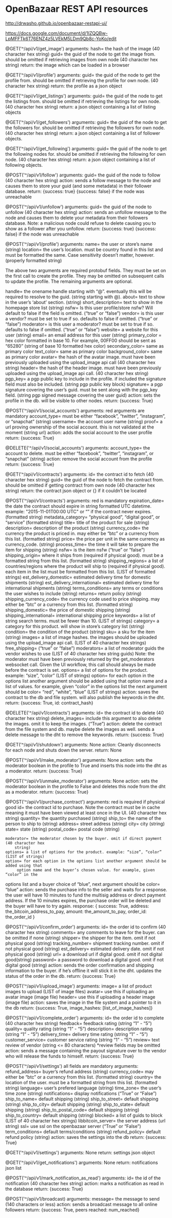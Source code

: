 # OpenBazaar REST API resources

http://drwasho.github.io/openbazaar-restapi-ui/

https://docs.google.com/document/d/1IZQQBw-LpMFFTk6T76ENZ4z5LVEkM5LDm9Qb8c-YoKo/edit

@GET('^/api/v1/get_image')
arguments:
	hash= the hash of the image (40 character hex string)
guid= the guid of the node to get the image from. should be omitted if retrieving images 
          from own node (40 character hex string)
return: 
the image which can be loaded in a browser

@GET('^/api/v1/profile')
arguments:
	guid= the guid of the node to get the profile from. should be omitted if retrieving the 
          profile for own node. (40 character hex string)
return: 
the profile as a json object

@GET('^/api/v1/get_listings')
arguments:
	guid= the guid of the node to get the listings from. should be omitted if retrieving the 
	          listings for own node. (40 character hex string)
return: 
a json object containing a list of listing objects

@GET('^/api/v1/get_followers')
arguments:
	guid= the guid of the node to get the followers for. should be omitted if retrieving the 
                      followers for own node. (40 character hex string)
return: 
a json object containing a list of follower objects.

@GET('^/api/v1/get_following')
arguments:
	guid= the guid of the node to get the following nodes for. should be omitted if retrieving 
                      the following for own node. (40 character hex string)
return: a json object containing a list of following objects.

@POST('^/api/v1/follow')
arguments:
	guid= the guid of the node to follow (40 character hex string)
action: 
sends a follow message to the node and causes them to store your guid
            (and some metadata) in their follower database.
return: 
{success: true}
	{success: false} if the node was unreachable

@POST('^/api/v1/unfollow')
arguments:
	guid= the guid of the node to unfollow (40 character hex string)
action: 
sends an unfollow message to the node and causes them to delete your metadata
	from their followers database. Note: a malicious node could refuse to delete causing you
            to show as a follower after you unfollow.
return: 
{success: true}
	{success: false} if the node was unreachable

@POST('^/api/v1/profile')
arguments:
name= the user or store’s name (string)
            location= the user’s location. must be country found in this list and 
    must be formatted the same. Case sensitivity doesn’t matter, however.
    (properly formatted string)

The above two arguments are required protobuf fields. They must be set on the first
call to create the profile. They may be omitted on subsequent calls to update the profile.
The remaining arguments are optional.

handle= the onename handle starting with “@”. eventually this will be required to
  resolve to the guid. (string starting with @).
	about= text to show in the user’s ‘about’ section. (string)
	short_description= text to show in the homepage store list (string)
nsfw= Is this user profile/store nsfw? Will default to false if the field is omitted. (“true” or 
          “false”)
vendor= is this user a vendor? must be set to true if so. defaults to false if omitted. (“true” or “false”)
moderator= is this user a moderator? must be set to true if so. defaults to false if omitted. (“true” or “false”)
website= a website for this user (string)
email= an email address for this user (string)
primary_color = hex color formatted in base 10. For example, 00FF00 should be sent as 
              “65280” (string of base 10 formatted hex color)
secondary_color= same as primary color
text_color= same as primary color
background_color= same as primary color
avatar= the hash of the avatar image. must have been previously uploaded using the
 	 upload_image api call (40 character hex string)
header= the hash of the header image. must have been previously uploaded using the 
   upload_image api call. (40 character hex string)
pgp_key= a pgp public key to include in the profile. if included the signature field must 
      also be included. (string pgp public key block)
signature= a pgp signature covering the user’s guid. must be sent along with the
      pgp_key field. (string pgp signed message covering the user guid)
action:
	sets the profile in the db. will be visible to other nodes.
return:
	{success: True}

@POST('^/api/v1/social_accounts')
arguments:
	red arguments are mandatory
	account_type= must be either “facebook”, “twitter”, “instagram”, or “snapchat” (string)
	username= the account user name (string)
	proof= a url proving ownership of the social account. this is not validated at the moment
(string url)
action:
	adds the social account to the user profile
return:
	{success: True}

@DELETE('^/api/v1/social_accounts')
arguments:
	account_type= the account to delete. must be either “facebook”, “twitter”, “instagram”, or 
             “snapchat” (string)
action:
	remove the social account from the profile
return:
	{success: True}

@GET('^/api/v1/contracts')
arguments:
	id= the contract id to fetch (40 character hex string)
	guid= the guid of the node to fetch the contract from. should be omitted if getting contract
	          from own node (40 character hex string)
return: 
	the contract json object or {} if it couldn’t be located

@POST('^/api/v1/contracts')
arguments:
	red is mandatory
	expiration_date= the date the contract should expire in string formatted UTC datetime. 
    example: "2015-11-01T00:00 UTC" or “” if the contract never expires.     
    (formatted string)
    	metadata_category= “physical good”, “digital good”, or “service” (formatted string)
	title= title of the product for sale (string)
	description= description of the product (string)
	currency_code= the currency the product is priced in. may either be “btc” or a currency 
   from this list. (formatted string)
	price= the price per unit in the same currency as currency_code. (string)
	process_time= the time it will take to prepare the item for shipping (string)
	nsfw= is the item nsfw (“true” or “false”)
	shipping_origin= where it ships from (required if physical good). must be a formatted
		                string from this list. (formatted string)
	shipping_regions= a list of countries/regions where the product will ship to (required if 
       physical good). each item in the list must be formatted from this list. 
       (LIST of formatted strings)
	est_delivery_domestic= estimated delivery time for domestic shipments (string)
	est_delivery_international= estimated delivery time for international shipments (string)
	terms_conditions= any terms or conditions the user wishes to include (string)
	returns= return policy (string)
	shipping_currency_code= the currency code used to price shipping. may either be “btc” 
       or a currency from this list. (formatted string)
	shipping_domestic= the price of domestic shipping (string)
	shipping_international= international shipping price
	keywords= a list of string search terms. must be fewer than 10. (LIST of strings)
	category= a category for this product. will show in store’s category list (string)
	condition= the condition of the product (string)
	sku= a sku for the item (string)
	images= a list of image hashes. the images should be uploaded using the upload_image
		   api call. (LIST of 40 character hex strings)
	free_shipping= (“true” or “false”)
	moderators= a list of moderator guids the vendor wishes to use (LIST of 40 character 
         hex string guids) Note: the moderator must have been previously returned 
         by the get_moderators websocket call. Given the UI workflow, this call 
         should always be made before the contract is set.
	options= a list of options for the product. example: “size”, “color” (LIST of strings)
	option= for each option in the options list another argument should be added using that
		 option name and a list of values. for example, given “color” in the options list the 
 next argument should be color= “red”, “white”, “blue” (LIST of strings)
action:
	saves the contract to the db and file system. will also publish the keywords in the dht.
return:
	{success: True, id: contract_hash}


@DELETE('^/api/v1/contracts')
arguments:
	id= the contract id to delete (40 character hex string)
	delete_images= include this argument to also delete the images. omit it to keep the 
   images. (“True”)
action:
	delete the contract from the file system and db. maybe delete the images as well. sends 
a delete message to the dht to remove the keywords.
return:
	{success: True}

@GET('^/api/v1/shutdown')
arguments:
	None
action:
	Cleanly disconnects for each node and shuts down the server.
return:
	None

@POST('^/api/v1/make_moderator')
arguments:
	None
action:
	sets the moderator boolean in the profile to True and inserts this node into the dht 
	as a moderator.
return:
	{success: True}

@POST('^/api/v1/unmake_moderator')
arguments:
	None
action:
	sets the moderator boolean in the profile to False and deletes this node from the dht 
	as a moderator.
return:
	{success: True}

@POST('^/api/v1/purchase_contract')
arguments:
	red is required if physical good
	id= the contract id to purchase. Note the contract must be in cache meaning it must have 
      been viewed at least once in the UI. (40 character hex string)
	quantity= the quantity purchased (string)
	ship_to= the name of the person to ship to (string)
	address= street address (string)
	city= city (string)
	state= state (string)
	postal_code= postal code (string)

	moderator= the moderator chosen by the buyer. omit if direct payment (40 character hex 
        string)
	options= a list of options for the product. example: “size”, “color” (LIST of strings)
	option= for each option in the options list another argument should be added using that
		 option name and the buyer’s chosen value. for example, given “color” in the 
 options list and a buyer choice of “blue”, next argument should be color= “blue”
action:
sends the purchase info to the seller and waits for a response. the user will have 10 
minutes to fund the multisig address or direct payment address. If the 10 minutes expires, the purchase order will be deleted and the buyer will have to try again.
response:
	{
success: True, 
address: the_bitcoin_address_to_pay, 
amount: the_amount_to_pay,
order_id: the_order_id
}

@POST('^/api/v1/confirm_order')
arguments:
	id= the order id to confirm (40 character hex string)
	comments= any comments to leave for the buyer. can be omitted if none (string)
	shipper= the shipper for the item. omit if not physical good (string)
	tracking_number= shipment tracking number. omit if not physical good (string)
	est_delivery= estimated delivery date. omit if not physical good (string)
	url= a download url if digital good. omit if not digital good(string)
	password= a password to download a digital good. omit if not digital good (string)
action:
	sends the order confirmation and shipping information to the buyer. if he’s offline it will
	stick it in the dht. updates the status of the order in the db.
return:
	{success: True}

@POST('^/api/v1/upload_image')
arguments:
	image= a list of product images to upload (LIST of image files)
	avatar= use this if uploading an avatar image (image file)
	header= use this if uploading a header image (image file)
action:
	saves the image in the file system and a pointer to it in the db
return:
	{success: True, image_hashes: [list_of_image_hashes]}

@POST('^/api/v1/complete_order')
arguments:
	id= the order id to complete (40 character hex string)
	feedback= feedback rating (string “1” - “5”)
	quality= quality rating (string “1” - “5”)
	description= description rating (string “1” - “5”)
	delivery_time= delivery time rating (string “1” - “5”)
	customer_service= customer service rating (string “1” - “5”)
	review= text review of vendor (string <= 80 characters)
*review fields may be omitted
action:
	sends a message containing the payout signature over to the vendor who will release
	the funds to himself.
return:
	{success: True}
	
@POST('^/api/v1/settings')
all fields are mandatory
arguments:
	refund_address= buyer’s refund address (string)
	currency_code= may either be “btc” or a currency from this list. (formatted string)
	country= the location of the user. must be a formatted string from this list. (formatted 
   string)
language= user’s prefered language (string)
time_zone= the user’s time zone (string)
notifications= display notifications (“True” or “False”)
ship_to_name= default shipping (string)
ship_to_street= default shipping (string)
ship_to_city= default shipping (string)
ship_to_state= default shipping (string)
ship_to_postal_code= default shipping (string)
ship_to_country= default shipping (string)
blocked= a list of guids to block (LIST of 40 character hex strings)
libbitcoin_server= the server address (url string)
ssl= use ssl on the openbazaar server (“True” or “False”)
term_conditions= default terms/conditions (string)
refund_policy= default refund policy (string)
action:
	saves the settings into the db
return:
	{success: True}

@GET('^/api/v1/settings')
arguments:
	None
return:
	settings json object

@GET('^/api/v1/get_notifications')
arguments:
	None
return:
	notifications json list

@POST('^/api/v1/mark_notification_as_read')
arguments:
	id= the id of the notification (40 character hex string)
action:
	marks a notification as read in the database
return:
	{success: True}

@POST('^/api/v1/broadcast)
arguments:
	message= the message to send (140 characters or less)
action:
	sends a broadcast message to all online followers
return:
	{success: True, peers reached: num_reached}

